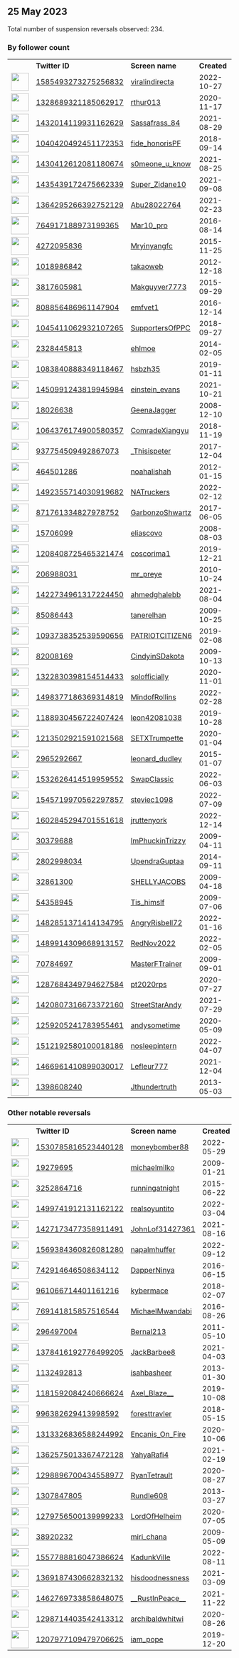 
## 25 May 2023
Total number of suspension reversals observed: 234.

### By follower count
<table><tr><th></th><th align="left">Twitter ID</th><th align="left">Screen name</th>
<th align="left">Created</th><th align="left">Status</th><th align="left">Suspended</th><th align="left">Followers</th>
<tr><td><a href="https://pbs.twimg.com/profile_images/1655720287873236993/0dKMLpbs_normal.jpg"><img src="https://pbs.twimg.com/profile_images/1655720287873236993/0dKMLpbs_normal.jpg" width="40px" height="40px" align="center"/></a></td><td><a href="https://twitter.com/intent/user?user_id=1585493273275256832">1585493273275256832</a></td><td><a href="https://twitter.com/viralindirecta">viralindirecta</a></td><td>2022-10-27</td><td align="center"></td><td>2023-02-02</td><td>139608</td></tr>
<tr><td><a href="https://pbs.twimg.com/profile_images/1645900970864386050/-G4tTmld_normal.jpg"><img src="https://pbs.twimg.com/profile_images/1645900970864386050/-G4tTmld_normal.jpg" width="40px" height="40px" align="center"/></a></td><td><a href="https://twitter.com/intent/user?user_id=1328689321185062917">1328689321185062917</a></td><td><a href="https://twitter.com/rthur013">rthur013</a></td><td>2020-11-17</td><td align="center"></td><td></td><td>116086</td></tr>
<tr><td><a href="https://pbs.twimg.com/profile_images/1642617740954415105/0oSeEPeP_normal.jpg"><img src="https://pbs.twimg.com/profile_images/1642617740954415105/0oSeEPeP_normal.jpg" width="40px" height="40px" align="center"/></a></td><td><a href="https://twitter.com/intent/user?user_id=1432014119931162629">1432014119931162629</a></td><td><a href="https://twitter.com/Sassafrass_84">Sassafrass_84</a></td><td>2021-08-29</td><td align="center"></td><td>2023-05-24</td><td>40973</td></tr>
<tr><td><a href="https://pbs.twimg.com/profile_images/1648129611601965058/u4uwJor-_normal.jpg"><img src="https://pbs.twimg.com/profile_images/1648129611601965058/u4uwJor-_normal.jpg" width="40px" height="40px" align="center"/></a></td><td><a href="https://twitter.com/intent/user?user_id=1040420492451172353">1040420492451172353</a></td><td><a href="https://twitter.com/fide_honorisPF">fide_honorisPF</a></td><td>2018-09-14</td><td align="center"></td><td></td><td>37971</td></tr>
<tr><td><a href="https://pbs.twimg.com/profile_images/1611031536937099267/78NzTx61_normal.jpg"><img src="https://pbs.twimg.com/profile_images/1611031536937099267/78NzTx61_normal.jpg" width="40px" height="40px" align="center"/></a></td><td><a href="https://twitter.com/intent/user?user_id=1430412612081180674">1430412612081180674</a></td><td><a href="https://twitter.com/s0meone_u_know">s0meone_u_know</a></td><td>2021-08-25</td><td align="center"></td><td>2023-04-05</td><td>36139</td></tr>
<tr><td><a href="https://pbs.twimg.com/profile_images/1661418084396048384/gCO5ojpa_normal.jpg"><img src="https://pbs.twimg.com/profile_images/1661418084396048384/gCO5ojpa_normal.jpg" width="40px" height="40px" align="center"/></a></td><td><a href="https://twitter.com/intent/user?user_id=1435439172475662339">1435439172475662339</a></td><td><a href="https://twitter.com/Super_Zidane10">Super_Zidane10</a></td><td>2021-09-08</td><td align="center"></td><td>2023-05-03</td><td>35805</td></tr>
<tr><td><a href="https://pbs.twimg.com/profile_images/1565796466894979074/f1vdGU1s_normal.jpg"><img src="https://pbs.twimg.com/profile_images/1565796466894979074/f1vdGU1s_normal.jpg" width="40px" height="40px" align="center"/></a></td><td><a href="https://twitter.com/intent/user?user_id=1364295266392752129">1364295266392752129</a></td><td><a href="https://twitter.com/Abu28022764">Abu28022764</a></td><td>2021-02-23</td><td align="center"></td><td>2023-05-18</td><td>13369</td></tr>
<tr><td><a href="https://pbs.twimg.com/profile_images/1640309105737842689/o3_EoxHA_normal.jpg"><img src="https://pbs.twimg.com/profile_images/1640309105737842689/o3_EoxHA_normal.jpg" width="40px" height="40px" align="center"/></a></td><td><a href="https://twitter.com/intent/user?user_id=764917188973199365">764917188973199365</a></td><td><a href="https://twitter.com/Mar10_pro">Mar10_pro</a></td><td>2016-08-14</td><td align="center"></td><td>2023-05-20</td><td>9814</td></tr>
<tr><td><a href="https://pbs.twimg.com/profile_images/1306830698481885184/HjPmUZu3_normal.jpg"><img src="https://pbs.twimg.com/profile_images/1306830698481885184/HjPmUZu3_normal.jpg" width="40px" height="40px" align="center"/></a></td><td><a href="https://twitter.com/intent/user?user_id=4272095836">4272095836</a></td><td><a href="https://twitter.com/Mryinyangfc">Mryinyangfc</a></td><td>2015-11-25</td><td align="center"></td><td></td><td>8760</td></tr>
<tr><td><a href="https://pbs.twimg.com/profile_images/1590722383035383808/aee1UhSk_normal.png"><img src="https://pbs.twimg.com/profile_images/1590722383035383808/aee1UhSk_normal.png" width="40px" height="40px" align="center"/></a></td><td><a href="https://twitter.com/intent/user?user_id=1018986842">1018986842</a></td><td><a href="https://twitter.com/takaoweb">takaoweb</a></td><td>2012-12-18</td><td align="center"></td><td>2023-01-27</td><td>8557</td></tr>
<tr><td><a href="https://pbs.twimg.com/profile_images/1336037250577162240/J4kpOO7n_normal.jpg"><img src="https://pbs.twimg.com/profile_images/1336037250577162240/J4kpOO7n_normal.jpg" width="40px" height="40px" align="center"/></a></td><td><a href="https://twitter.com/intent/user?user_id=3817605981">3817605981</a></td><td><a href="https://twitter.com/Makguyver7773">Makguyver7773</a></td><td>2015-09-29</td><td align="center"></td><td></td><td>8275</td></tr>
<tr><td><a href="https://pbs.twimg.com/profile_images/1661783690785988613/2heoaF6F_normal.jpg"><img src="https://pbs.twimg.com/profile_images/1661783690785988613/2heoaF6F_normal.jpg" width="40px" height="40px" align="center"/></a></td><td><a href="https://twitter.com/intent/user?user_id=808856486961147904">808856486961147904</a></td><td><a href="https://twitter.com/emfvet1">emfvet1</a></td><td>2016-12-14</td><td align="center"></td><td></td><td>6215</td></tr>
<tr><td><a href="https://pbs.twimg.com/profile_images/1381650820219932678/VjtfgSKe_normal.jpg"><img src="https://pbs.twimg.com/profile_images/1381650820219932678/VjtfgSKe_normal.jpg" width="40px" height="40px" align="center"/></a></td><td><a href="https://twitter.com/intent/user?user_id=1045411062932107265">1045411062932107265</a></td><td><a href="https://twitter.com/SupportersOfPPC">SupportersOfPPC</a></td><td>2018-09-27</td><td align="center"></td><td>2022-03-09</td><td>5625</td></tr>
<tr><td><a href="https://pbs.twimg.com/profile_images/1638047902231842817/Lh43XH_S_normal.jpg"><img src="https://pbs.twimg.com/profile_images/1638047902231842817/Lh43XH_S_normal.jpg" width="40px" height="40px" align="center"/></a></td><td><a href="https://twitter.com/intent/user?user_id=2328445813">2328445813</a></td><td><a href="https://twitter.com/ehlmoe">ehlmoe</a></td><td>2014-02-05</td><td align="center"></td><td>2023-04-23</td><td>5396</td></tr>
<tr><td><a href="https://pbs.twimg.com/profile_images/1661419991487348757/1qDE3ymh_normal.jpg"><img src="https://pbs.twimg.com/profile_images/1661419991487348757/1qDE3ymh_normal.jpg" width="40px" height="40px" align="center"/></a></td><td><a href="https://twitter.com/intent/user?user_id=1083840888349118467">1083840888349118467</a></td><td><a href="https://twitter.com/hsbzh35">hsbzh35</a></td><td>2019-01-11</td><td align="center"></td><td></td><td>4794</td></tr>
<tr><td><a href="https://pbs.twimg.com/profile_images/1661489185004331013/GHZLkl7L_normal.jpg"><img src="https://pbs.twimg.com/profile_images/1661489185004331013/GHZLkl7L_normal.jpg" width="40px" height="40px" align="center"/></a></td><td><a href="https://twitter.com/intent/user?user_id=1450991243819945984">1450991243819945984</a></td><td><a href="https://twitter.com/einstein_evans">einstein_evans</a></td><td>2021-10-21</td><td align="center"></td><td>2022-08-27</td><td>4358</td></tr>
<tr><td><a href="https://pbs.twimg.com/profile_images/1268898063214575617/eDnCTy6v_normal.jpg"><img src="https://pbs.twimg.com/profile_images/1268898063214575617/eDnCTy6v_normal.jpg" width="40px" height="40px" align="center"/></a></td><td><a href="https://twitter.com/intent/user?user_id=18026638">18026638</a></td><td><a href="https://twitter.com/GeenaJagger">GeenaJagger</a></td><td>2008-12-10</td><td align="center"></td><td></td><td>4131</td></tr>
<tr><td><a href="https://pbs.twimg.com/profile_images/1116287118232305665/NvAIf5ba_normal.jpg"><img src="https://pbs.twimg.com/profile_images/1116287118232305665/NvAIf5ba_normal.jpg" width="40px" height="40px" align="center"/></a></td><td><a href="https://twitter.com/intent/user?user_id=1064376174900580357">1064376174900580357</a></td><td><a href="https://twitter.com/ComradeXiangyu">ComradeXiangyu</a></td><td>2018-11-19</td><td align="center">🔒</td><td></td><td>3839</td></tr>
<tr><td><a href="https://pbs.twimg.com/profile_images/1661540160498958338/1btvQaau_normal.jpg"><img src="https://pbs.twimg.com/profile_images/1661540160498958338/1btvQaau_normal.jpg" width="40px" height="40px" align="center"/></a></td><td><a href="https://twitter.com/intent/user?user_id=937754509492867073">937754509492867073</a></td><td><a href="https://twitter.com/_Thisispeter">_Thisispeter</a></td><td>2017-12-04</td><td align="center"></td><td>2022-09-21</td><td>3682</td></tr>
<tr><td><a href="https://pbs.twimg.com/profile_images/1606961667484667904/K5Gr3LUM_normal.jpg"><img src="https://pbs.twimg.com/profile_images/1606961667484667904/K5Gr3LUM_normal.jpg" width="40px" height="40px" align="center"/></a></td><td><a href="https://twitter.com/intent/user?user_id=464501286">464501286</a></td><td><a href="https://twitter.com/noahalishah">noahalishah</a></td><td>2012-01-15</td><td align="center"></td><td>2023-05-17</td><td>3665</td></tr>
<tr><td><a href="https://pbs.twimg.com/profile_images/1582035761184079873/2H-iNbm-_normal.jpg"><img src="https://pbs.twimg.com/profile_images/1582035761184079873/2H-iNbm-_normal.jpg" width="40px" height="40px" align="center"/></a></td><td><a href="https://twitter.com/intent/user?user_id=1492355714030919682">1492355714030919682</a></td><td><a href="https://twitter.com/NATruckers">NATruckers</a></td><td>2022-02-12</td><td align="center"></td><td>2022-12-16</td><td>3293</td></tr>
<tr><td><a href="https://pbs.twimg.com/profile_images/871819421240766464/3bfxDvdk_normal.jpg"><img src="https://pbs.twimg.com/profile_images/871819421240766464/3bfxDvdk_normal.jpg" width="40px" height="40px" align="center"/></a></td><td><a href="https://twitter.com/intent/user?user_id=871761334827978752">871761334827978752</a></td><td><a href="https://twitter.com/GarbonzoShwartz">GarbonzoShwartz</a></td><td>2017-06-05</td><td align="center"></td><td></td><td>3256</td></tr>
<tr><td><a href="https://pbs.twimg.com/profile_images/1489059817272528899/y6_e-id-_normal.jpg"><img src="https://pbs.twimg.com/profile_images/1489059817272528899/y6_e-id-_normal.jpg" width="40px" height="40px" align="center"/></a></td><td><a href="https://twitter.com/intent/user?user_id=15706099">15706099</a></td><td><a href="https://twitter.com/eliascovo">eliascovo</a></td><td>2008-08-03</td><td align="center"></td><td>2022-09-24</td><td>3111</td></tr>
<tr><td><a href="https://pbs.twimg.com/profile_images/1660152065744576514/i2eHqqu6_normal.jpg"><img src="https://pbs.twimg.com/profile_images/1660152065744576514/i2eHqqu6_normal.jpg" width="40px" height="40px" align="center"/></a></td><td><a href="https://twitter.com/intent/user?user_id=1208408725465321474">1208408725465321474</a></td><td><a href="https://twitter.com/coscorima1">coscorima1</a></td><td>2019-12-21</td><td align="center"></td><td>2023-05-17</td><td>2893</td></tr>
<tr><td><a href="https://pbs.twimg.com/profile_images/1541634006999076865/JN720GSm_normal.jpg"><img src="https://pbs.twimg.com/profile_images/1541634006999076865/JN720GSm_normal.jpg" width="40px" height="40px" align="center"/></a></td><td><a href="https://twitter.com/intent/user?user_id=206988031">206988031</a></td><td><a href="https://twitter.com/mr_preye">mr_preye</a></td><td>2010-10-24</td><td align="center"></td><td>2023-04-16</td><td>2865</td></tr>
<tr><td><a href="https://pbs.twimg.com/profile_images/1616543254144602122/W_X46g_i_normal.jpg"><img src="https://pbs.twimg.com/profile_images/1616543254144602122/W_X46g_i_normal.jpg" width="40px" height="40px" align="center"/></a></td><td><a href="https://twitter.com/intent/user?user_id=1422734961317224450">1422734961317224450</a></td><td><a href="https://twitter.com/ahmedghalebb">ahmedghalebb</a></td><td>2021-08-04</td><td align="center"></td><td>2023-05-20</td><td>2814</td></tr>
<tr><td><a href="https://pbs.twimg.com/profile_images/1448631790151872521/YKr9NIEJ_normal.jpg"><img src="https://pbs.twimg.com/profile_images/1448631790151872521/YKr9NIEJ_normal.jpg" width="40px" height="40px" align="center"/></a></td><td><a href="https://twitter.com/intent/user?user_id=85086443">85086443</a></td><td><a href="https://twitter.com/tanerelhan">tanerelhan</a></td><td>2009-10-25</td><td align="center"></td><td>2023-02-11</td><td>2802</td></tr>
<tr><td><a href="https://pbs.twimg.com/profile_images/1093898512016789505/qRk8PIjf_normal.jpg"><img src="https://pbs.twimg.com/profile_images/1093898512016789505/qRk8PIjf_normal.jpg" width="40px" height="40px" align="center"/></a></td><td><a href="https://twitter.com/intent/user?user_id=1093738352539590656">1093738352539590656</a></td><td><a href="https://twitter.com/PATRIOTCITIZEN6">PATRIOTCITIZEN6</a></td><td>2019-02-08</td><td align="center"></td><td>2022-10-29</td><td>2588</td></tr>
<tr><td><a href="https://pbs.twimg.com/profile_images/930619254981971969/8h5cMT-O_normal.jpg"><img src="https://pbs.twimg.com/profile_images/930619254981971969/8h5cMT-O_normal.jpg" width="40px" height="40px" align="center"/></a></td><td><a href="https://twitter.com/intent/user?user_id=82008169">82008169</a></td><td><a href="https://twitter.com/CindyinSDakota">CindyinSDakota</a></td><td>2009-10-13</td><td align="center"></td><td></td><td>2342</td></tr>
<tr><td><a href="https://pbs.twimg.com/profile_images/1605970301443272704/mw00XXUe_normal.jpg"><img src="https://pbs.twimg.com/profile_images/1605970301443272704/mw00XXUe_normal.jpg" width="40px" height="40px" align="center"/></a></td><td><a href="https://twitter.com/intent/user?user_id=1322830398154514433">1322830398154514433</a></td><td><a href="https://twitter.com/solofficially">solofficially</a></td><td>2020-11-01</td><td align="center"></td><td>2023-05-20</td><td>2232</td></tr>
<tr><td><a href="https://pbs.twimg.com/profile_images/1608198571643248640/RSQ_Tgyw_normal.jpg"><img src="https://pbs.twimg.com/profile_images/1608198571643248640/RSQ_Tgyw_normal.jpg" width="40px" height="40px" align="center"/></a></td><td><a href="https://twitter.com/intent/user?user_id=1498377186369314819">1498377186369314819</a></td><td><a href="https://twitter.com/MindofRollins">MindofRollins</a></td><td>2022-02-28</td><td align="center"></td><td>2023-05-17</td><td>2121</td></tr>
<tr><td><a href="https://pbs.twimg.com/profile_images/1661508898325680128/UB7rCrv7_normal.jpg"><img src="https://pbs.twimg.com/profile_images/1661508898325680128/UB7rCrv7_normal.jpg" width="40px" height="40px" align="center"/></a></td><td><a href="https://twitter.com/intent/user?user_id=1188930456722407424">1188930456722407424</a></td><td><a href="https://twitter.com/leon42081038">leon42081038</a></td><td>2019-10-28</td><td align="center"></td><td>2022-12-26</td><td>1823</td></tr>
<tr><td><a href="https://pbs.twimg.com/profile_images/1661704645041877001/5sXOHxX2_normal.jpg"><img src="https://pbs.twimg.com/profile_images/1661704645041877001/5sXOHxX2_normal.jpg" width="40px" height="40px" align="center"/></a></td><td><a href="https://twitter.com/intent/user?user_id=1213502921591021568">1213502921591021568</a></td><td><a href="https://twitter.com/SETXTrumpette">SETXTrumpette</a></td><td>2020-01-04</td><td align="center"></td><td></td><td>1794</td></tr>
<tr><td><a href="https://pbs.twimg.com/profile_images/1280482114178334720/Hvdh7rCu_normal.jpg"><img src="https://pbs.twimg.com/profile_images/1280482114178334720/Hvdh7rCu_normal.jpg" width="40px" height="40px" align="center"/></a></td><td><a href="https://twitter.com/intent/user?user_id=2965292667">2965292667</a></td><td><a href="https://twitter.com/leonard_dudley">leonard_dudley</a></td><td>2015-01-07</td><td align="center"></td><td></td><td>1727</td></tr>
<tr><td><a href="https://pbs.twimg.com/profile_images/1658226937830031361/U1IWR1sU_normal.jpg"><img src="https://pbs.twimg.com/profile_images/1658226937830031361/U1IWR1sU_normal.jpg" width="40px" height="40px" align="center"/></a></td><td><a href="https://twitter.com/intent/user?user_id=1532626414519959552">1532626414519959552</a></td><td><a href="https://twitter.com/SwapClassic">SwapClassic</a></td><td>2022-06-03</td><td align="center"></td><td>2023-05-20</td><td>1698</td></tr>
<tr><td><a href="https://pbs.twimg.com/profile_images/1553627303250432001/geCckKOA_normal.jpg"><img src="https://pbs.twimg.com/profile_images/1553627303250432001/geCckKOA_normal.jpg" width="40px" height="40px" align="center"/></a></td><td><a href="https://twitter.com/intent/user?user_id=1545719970562297857">1545719970562297857</a></td><td><a href="https://twitter.com/steviec1098">steviec1098</a></td><td>2022-07-09</td><td align="center"></td><td>2022-09-21</td><td>1601</td></tr>
<tr><td><a href="https://pbs.twimg.com/profile_images/1660806036532391937/UVwdcKQD_normal.jpg"><img src="https://pbs.twimg.com/profile_images/1660806036532391937/UVwdcKQD_normal.jpg" width="40px" height="40px" align="center"/></a></td><td><a href="https://twitter.com/intent/user?user_id=1602845294701551618">1602845294701551618</a></td><td><a href="https://twitter.com/jruttenyork">jruttenyork</a></td><td>2022-12-14</td><td align="center"></td><td>2023-05-18</td><td>1517</td></tr>
<tr><td><a href="https://pbs.twimg.com/profile_images/1659539803761770498/jhnVhlL6_normal.jpg"><img src="https://pbs.twimg.com/profile_images/1659539803761770498/jhnVhlL6_normal.jpg" width="40px" height="40px" align="center"/></a></td><td><a href="https://twitter.com/intent/user?user_id=30379688">30379688</a></td><td><a href="https://twitter.com/ImPhuckinTrizzy">ImPhuckinTrizzy</a></td><td>2009-04-11</td><td align="center"></td><td></td><td>1472</td></tr>
<tr><td><a href="https://pbs.twimg.com/profile_images/1642078214754562049/t3IT1flf_normal.jpg"><img src="https://pbs.twimg.com/profile_images/1642078214754562049/t3IT1flf_normal.jpg" width="40px" height="40px" align="center"/></a></td><td><a href="https://twitter.com/intent/user?user_id=2802998034">2802998034</a></td><td><a href="https://twitter.com/UpendraGuptaa">UpendraGuptaa</a></td><td>2014-09-11</td><td align="center"></td><td>2023-05-02</td><td>1400</td></tr>
<tr><td><a href="https://pbs.twimg.com/profile_images/144564971/Shelly_in_Tux_normal.jpg"><img src="https://pbs.twimg.com/profile_images/144564971/Shelly_in_Tux_normal.jpg" width="40px" height="40px" align="center"/></a></td><td><a href="https://twitter.com/intent/user?user_id=32861300">32861300</a></td><td><a href="https://twitter.com/SHELLYJACOBS">SHELLYJACOBS</a></td><td>2009-04-18</td><td align="center"></td><td></td><td>1364</td></tr>
<tr><td><a href="https://pbs.twimg.com/profile_images/1519280516326899713/iMfxx3Rm_normal.jpg"><img src="https://pbs.twimg.com/profile_images/1519280516326899713/iMfxx3Rm_normal.jpg" width="40px" height="40px" align="center"/></a></td><td><a href="https://twitter.com/intent/user?user_id=54358945">54358945</a></td><td><a href="https://twitter.com/Tis_himslf">Tis_himslf</a></td><td>2009-07-06</td><td align="center"></td><td>2022-05-06</td><td>1336</td></tr>
<tr><td><a href="https://pbs.twimg.com/profile_images/1489989858818985987/9St079Ti_normal.jpg"><img src="https://pbs.twimg.com/profile_images/1489989858818985987/9St079Ti_normal.jpg" width="40px" height="40px" align="center"/></a></td><td><a href="https://twitter.com/intent/user?user_id=1482851371414134795">1482851371414134795</a></td><td><a href="https://twitter.com/AngryRisbell72">AngryRisbell72</a></td><td>2022-01-16</td><td align="center"></td><td>2022-06-25</td><td>1285</td></tr>
<tr><td><a href="https://pbs.twimg.com/profile_images/1561319978753818624/ItcdQV3P_normal.jpg"><img src="https://pbs.twimg.com/profile_images/1561319978753818624/ItcdQV3P_normal.jpg" width="40px" height="40px" align="center"/></a></td><td><a href="https://twitter.com/intent/user?user_id=1489914309668913157">1489914309668913157</a></td><td><a href="https://twitter.com/RedNov2022">RedNov2022</a></td><td>2022-02-05</td><td align="center"></td><td>2022-10-20</td><td>1226</td></tr>
<tr><td><a href="https://pbs.twimg.com/profile_images/1472148463366328324/pomTkEkd_normal.jpg"><img src="https://pbs.twimg.com/profile_images/1472148463366328324/pomTkEkd_normal.jpg" width="40px" height="40px" align="center"/></a></td><td><a href="https://twitter.com/intent/user?user_id=70784697">70784697</a></td><td><a href="https://twitter.com/MasterFTrainer">MasterFTrainer</a></td><td>2009-09-01</td><td align="center"></td><td>2022-07-17</td><td>1181</td></tr>
<tr><td><a href="https://pbs.twimg.com/profile_images/1287722127890821121/oXS_L4OC_normal.jpg"><img src="https://pbs.twimg.com/profile_images/1287722127890821121/oXS_L4OC_normal.jpg" width="40px" height="40px" align="center"/></a></td><td><a href="https://twitter.com/intent/user?user_id=1287684349794627584">1287684349794627584</a></td><td><a href="https://twitter.com/pt2020rps">pt2020rps</a></td><td>2020-07-27</td><td align="center"></td><td></td><td>1141</td></tr>
<tr><td><a href="https://pbs.twimg.com/profile_images/1420807678838910976/wnT89IGO_normal.jpg"><img src="https://pbs.twimg.com/profile_images/1420807678838910976/wnT89IGO_normal.jpg" width="40px" height="40px" align="center"/></a></td><td><a href="https://twitter.com/intent/user?user_id=1420807316673372160">1420807316673372160</a></td><td><a href="https://twitter.com/StreetStarAndy">StreetStarAndy</a></td><td>2021-07-29</td><td align="center"></td><td></td><td>1128</td></tr>
<tr><td><a href="https://pbs.twimg.com/profile_images/1659611062084222977/sleTgupT_normal.jpg"><img src="https://pbs.twimg.com/profile_images/1659611062084222977/sleTgupT_normal.jpg" width="40px" height="40px" align="center"/></a></td><td><a href="https://twitter.com/intent/user?user_id=1259205241783955461">1259205241783955461</a></td><td><a href="https://twitter.com/andysometime">andysometime</a></td><td>2020-05-09</td><td align="center"></td><td></td><td>1054</td></tr>
<tr><td><a href="https://pbs.twimg.com/profile_images/1537020702720765952/jB9b2ioc_normal.jpg"><img src="https://pbs.twimg.com/profile_images/1537020702720765952/jB9b2ioc_normal.jpg" width="40px" height="40px" align="center"/></a></td><td><a href="https://twitter.com/intent/user?user_id=1512192580100018186">1512192580100018186</a></td><td><a href="https://twitter.com/nosleepintern">nosleepintern</a></td><td>2022-04-07</td><td align="center"></td><td>2022-12-18</td><td>1016</td></tr>
<tr><td><a href="https://pbs.twimg.com/profile_images/1480753581418549248/NELn-Psf_normal.jpg"><img src="https://pbs.twimg.com/profile_images/1480753581418549248/NELn-Psf_normal.jpg" width="40px" height="40px" align="center"/></a></td><td><a href="https://twitter.com/intent/user?user_id=1466961410899030017">1466961410899030017</a></td><td><a href="https://twitter.com/Lefleur777">Lefleur777</a></td><td>2021-12-04</td><td align="center"></td><td>2022-10-29</td><td>1005</td></tr>
<tr><td><a href="https://pbs.twimg.com/profile_images/3620412465/775b6353083d7edf97b6ef07b07fe832_normal.jpeg"><img src="https://pbs.twimg.com/profile_images/3620412465/775b6353083d7edf97b6ef07b07fe832_normal.jpeg" width="40px" height="40px" align="center"/></a></td><td><a href="https://twitter.com/intent/user?user_id=1398608240">1398608240</a></td><td><a href="https://twitter.com/Jthundertruth">Jthundertruth</a></td><td>2013-05-03</td><td align="center"></td><td></td><td>965</td></tr>
</table>

### Other notable reversals
<table><tr><th></th><th align="left">Twitter ID</th><th align="left">Screen name</th>
<th align="left">Created</th><th align="left">Status</th><th align="left">Suspended</th><th align="left">Followers</th>
<tr><td><a href="https://pbs.twimg.com/profile_images/1530787425303273473/SjfWECyd_normal.jpg"><img src="https://pbs.twimg.com/profile_images/1530787425303273473/SjfWECyd_normal.jpg" width="40px" height="40px" align="center"/></a></td><td><a href="https://twitter.com/intent/user?user_id=1530785816523440128">1530785816523440128</a></td><td><a href="https://twitter.com/moneybomber88">moneybomber88</a></td><td>2022-05-29</td><td align="center"></td><td>2022-11-07</td><td>355</td></tr>
<tr><td><a href="https://pbs.twimg.com/profile_images/1524843634859855879/_046P-wT_normal.jpg"><img src="https://pbs.twimg.com/profile_images/1524843634859855879/_046P-wT_normal.jpg" width="40px" height="40px" align="center"/></a></td><td><a href="https://twitter.com/intent/user?user_id=19279695">19279695</a></td><td><a href="https://twitter.com/michaelmilko">michaelmilko</a></td><td>2009-01-21</td><td align="center"></td><td>2023-02-14</td><td>210</td></tr>
<tr><td><a href="https://pbs.twimg.com/profile_images/636673460895248385/im88N6Rk_normal.jpg"><img src="https://pbs.twimg.com/profile_images/636673460895248385/im88N6Rk_normal.jpg" width="40px" height="40px" align="center"/></a></td><td><a href="https://twitter.com/intent/user?user_id=3252864716">3252864716</a></td><td><a href="https://twitter.com/runningatnight">runningatnight</a></td><td>2015-06-22</td><td align="center"></td><td>2022-12-03</td><td>73</td></tr>
<tr><td><a href="https://pbs.twimg.com/profile_images/1525305612481044481/4k4oqwl7_normal.jpg"><img src="https://pbs.twimg.com/profile_images/1525305612481044481/4k4oqwl7_normal.jpg" width="40px" height="40px" align="center"/></a></td><td><a href="https://twitter.com/intent/user?user_id=1499741912131162122">1499741912131162122</a></td><td><a href="https://twitter.com/realsoyuntito">realsoyuntito</a></td><td>2022-03-04</td><td align="center"></td><td>2022-11-28</td><td>42</td></tr>
<tr><td><a href="https://pbs.twimg.com/profile_images/1556061799425970180/XDClJeB7_normal.jpg"><img src="https://pbs.twimg.com/profile_images/1556061799425970180/XDClJeB7_normal.jpg" width="40px" height="40px" align="center"/></a></td><td><a href="https://twitter.com/intent/user?user_id=1427173477358911491">1427173477358911491</a></td><td><a href="https://twitter.com/JohnLof31427361">JohnLof31427361</a></td><td>2021-08-16</td><td align="center"></td><td>2022-12-29</td><td>167</td></tr>
<tr><td><a href="https://pbs.twimg.com/profile_images/1661401394535092224/ER52B999_normal.jpg"><img src="https://pbs.twimg.com/profile_images/1661401394535092224/ER52B999_normal.jpg" width="40px" height="40px" align="center"/></a></td><td><a href="https://twitter.com/intent/user?user_id=1569384360826081280">1569384360826081280</a></td><td><a href="https://twitter.com/napalmhuffer">napalmhuffer</a></td><td>2022-09-12</td><td align="center"></td><td>2023-05-23</td><td>111</td></tr>
<tr><td><a href="https://pbs.twimg.com/profile_images/742917084439416832/TrBLym0W_normal.jpg"><img src="https://pbs.twimg.com/profile_images/742917084439416832/TrBLym0W_normal.jpg" width="40px" height="40px" align="center"/></a></td><td><a href="https://twitter.com/intent/user?user_id=742914646508634112">742914646508634112</a></td><td><a href="https://twitter.com/DapperNinya">DapperNinya</a></td><td>2016-06-15</td><td align="center"></td><td>2023-05-22</td><td>20</td></tr>
<tr><td><a href="https://pbs.twimg.com/profile_images/1323594608362680321/w6zAH01Z_normal.png"><img src="https://pbs.twimg.com/profile_images/1323594608362680321/w6zAH01Z_normal.png" width="40px" height="40px" align="center"/></a></td><td><a href="https://twitter.com/intent/user?user_id=961066714401161216">961066714401161216</a></td><td><a href="https://twitter.com/kybermace">kybermace</a></td><td>2018-02-07</td><td align="center"></td><td>2022-11-07</td><td>150</td></tr>
<tr><td><a href="https://pbs.twimg.com/profile_images/1556626461745872896/L0O_ixuE_normal.jpg"><img src="https://pbs.twimg.com/profile_images/1556626461745872896/L0O_ixuE_normal.jpg" width="40px" height="40px" align="center"/></a></td><td><a href="https://twitter.com/intent/user?user_id=769141815857516544">769141815857516544</a></td><td><a href="https://twitter.com/MichaelMwandabi">MichaelMwandabi</a></td><td>2016-08-26</td><td align="center"></td><td>2022-12-13</td><td>955</td></tr>
<tr><td><a href="https://pbs.twimg.com/profile_images/1438824632086376453/Pt5jR0y3_normal.jpg"><img src="https://pbs.twimg.com/profile_images/1438824632086376453/Pt5jR0y3_normal.jpg" width="40px" height="40px" align="center"/></a></td><td><a href="https://twitter.com/intent/user?user_id=296497004">296497004</a></td><td><a href="https://twitter.com/Bernal213">Bernal213</a></td><td>2011-05-10</td><td align="center"></td><td>2023-05-16</td><td>33</td></tr>
<tr><td><a href="https://pbs.twimg.com/profile_images/1491927180045172751/ngHCuKqP_normal.jpg"><img src="https://pbs.twimg.com/profile_images/1491927180045172751/ngHCuKqP_normal.jpg" width="40px" height="40px" align="center"/></a></td><td><a href="https://twitter.com/intent/user?user_id=1378416192776499205">1378416192776499205</a></td><td><a href="https://twitter.com/JackBarbee8">JackBarbee8</a></td><td>2021-04-03</td><td align="center"></td><td>2022-10-20</td><td>614</td></tr>
<tr><td><a href="https://pbs.twimg.com/profile_images/1600483584204218369/W4_O8hru_normal.jpg"><img src="https://pbs.twimg.com/profile_images/1600483584204218369/W4_O8hru_normal.jpg" width="40px" height="40px" align="center"/></a></td><td><a href="https://twitter.com/intent/user?user_id=1132492813">1132492813</a></td><td><a href="https://twitter.com/isahbasheer">isahbasheer</a></td><td>2013-01-30</td><td align="center"></td><td>2023-03-09</td><td>382</td></tr>
<tr><td><a href="https://pbs.twimg.com/profile_images/1642178398306074629/vSdxSp5M_normal.jpg"><img src="https://pbs.twimg.com/profile_images/1642178398306074629/vSdxSp5M_normal.jpg" width="40px" height="40px" align="center"/></a></td><td><a href="https://twitter.com/intent/user?user_id=1181592084240666624">1181592084240666624</a></td><td><a href="https://twitter.com/Axel_Blaze__">Axel_Blaze__</a></td><td>2019-10-08</td><td align="center"></td><td>2023-05-11</td><td>17</td></tr>
<tr><td><a href="https://pbs.twimg.com/profile_images/1661421042965807122/KIbQCuoF_normal.jpg"><img src="https://pbs.twimg.com/profile_images/1661421042965807122/KIbQCuoF_normal.jpg" width="40px" height="40px" align="center"/></a></td><td><a href="https://twitter.com/intent/user?user_id=996382629413998592">996382629413998592</a></td><td><a href="https://twitter.com/foresttravler">foresttravler</a></td><td>2018-05-15</td><td align="center"></td><td>2022-11-07</td><td>11</td></tr>
<tr><td><a href="https://pbs.twimg.com/profile_images/1661695410321215488/JVipwNIS_normal.jpg"><img src="https://pbs.twimg.com/profile_images/1661695410321215488/JVipwNIS_normal.jpg" width="40px" height="40px" align="center"/></a></td><td><a href="https://twitter.com/intent/user?user_id=1313326836588244992">1313326836588244992</a></td><td><a href="https://twitter.com/Encanis_On_Fire">Encanis_On_Fire</a></td><td>2020-10-06</td><td align="center"></td><td>2023-04-25</td><td>936</td></tr>
<tr><td><a href="https://pbs.twimg.com/profile_images/1463680749459099649/3kvsNk8a_normal.jpg"><img src="https://pbs.twimg.com/profile_images/1463680749459099649/3kvsNk8a_normal.jpg" width="40px" height="40px" align="center"/></a></td><td><a href="https://twitter.com/intent/user?user_id=1362575013367472128">1362575013367472128</a></td><td><a href="https://twitter.com/YahyaRafi4">YahyaRafi4</a></td><td>2021-02-19</td><td align="center">🔒</td><td>2023-01-14</td><td>3</td></tr>
<tr><td><a href="https://pbs.twimg.com/profile_images/1298897332323233793/pUfkR1Jk_normal.jpg"><img src="https://pbs.twimg.com/profile_images/1298897332323233793/pUfkR1Jk_normal.jpg" width="40px" height="40px" align="center"/></a></td><td><a href="https://twitter.com/intent/user?user_id=1298896700434558977">1298896700434558977</a></td><td><a href="https://twitter.com/RyanTetrault">RyanTetrault</a></td><td>2020-08-27</td><td align="center"></td><td>2022-12-18</td><td>25</td></tr>
<tr><td><a href="https://pbs.twimg.com/profile_images/1515928198072184834/xiXj9kss_normal.jpg"><img src="https://pbs.twimg.com/profile_images/1515928198072184834/xiXj9kss_normal.jpg" width="40px" height="40px" align="center"/></a></td><td><a href="https://twitter.com/intent/user?user_id=1307847805">1307847805</a></td><td><a href="https://twitter.com/Rundle608">Rundle608</a></td><td>2013-03-27</td><td align="center"></td><td>2023-03-12</td><td>3</td></tr>
<tr><td><a href="https://pbs.twimg.com/profile_images/1643716850763587593/tAq6c_gl_normal.jpg"><img src="https://pbs.twimg.com/profile_images/1643716850763587593/tAq6c_gl_normal.jpg" width="40px" height="40px" align="center"/></a></td><td><a href="https://twitter.com/intent/user?user_id=1279756500139999233">1279756500139999233</a></td><td><a href="https://twitter.com/LordOfHelheim">LordOfHelheim</a></td><td>2020-07-05</td><td align="center"></td><td>2023-04-24</td><td>143</td></tr>
<tr><td><a href="https://pbs.twimg.com/profile_images/1593770581769453577/fhmxNaYT_normal.jpg"><img src="https://pbs.twimg.com/profile_images/1593770581769453577/fhmxNaYT_normal.jpg" width="40px" height="40px" align="center"/></a></td><td><a href="https://twitter.com/intent/user?user_id=38920232">38920232</a></td><td><a href="https://twitter.com/miri_chana">miri_chana</a></td><td>2009-05-09</td><td align="center"></td><td>2023-05-20</td><td>513</td></tr>
<tr><td><a href="https://pbs.twimg.com/profile_images/1557795984427470848/7ZBei85h_normal.jpg"><img src="https://pbs.twimg.com/profile_images/1557795984427470848/7ZBei85h_normal.jpg" width="40px" height="40px" align="center"/></a></td><td><a href="https://twitter.com/intent/user?user_id=1557788816047386624">1557788816047386624</a></td><td><a href="https://twitter.com/KadunkVille">KadunkVille</a></td><td>2022-08-11</td><td align="center"></td><td>2023-01-09</td><td>7</td></tr>
<tr><td><a href="https://pbs.twimg.com/profile_images/1478958170693373952/N98eGUvD_normal.jpg"><img src="https://pbs.twimg.com/profile_images/1478958170693373952/N98eGUvD_normal.jpg" width="40px" height="40px" align="center"/></a></td><td><a href="https://twitter.com/intent/user?user_id=1369187430662832132">1369187430662832132</a></td><td><a href="https://twitter.com/hisdoodnessness">hisdoodnessness</a></td><td>2021-03-09</td><td align="center"></td><td>2022-06-18</td><td>45</td></tr>
<tr><td><a href="https://pbs.twimg.com/profile_images/1462802502190051333/mEizq-Rm_normal.jpg"><img src="https://pbs.twimg.com/profile_images/1462802502190051333/mEizq-Rm_normal.jpg" width="40px" height="40px" align="center"/></a></td><td><a href="https://twitter.com/intent/user?user_id=1462769733858648075">1462769733858648075</a></td><td><a href="https://twitter.com/__RustInPeace__">__RustInPeace__</a></td><td>2021-11-22</td><td align="center"></td><td>2022-11-08</td><td>234</td></tr>
<tr><td><a href="https://pbs.twimg.com/profile_images/1554336342338936834/iXRa66Rg_normal.jpg"><img src="https://pbs.twimg.com/profile_images/1554336342338936834/iXRa66Rg_normal.jpg" width="40px" height="40px" align="center"/></a></td><td><a href="https://twitter.com/intent/user?user_id=1298714403542413312">1298714403542413312</a></td><td><a href="https://twitter.com/archibaldwhitwi">archibaldwhitwi</a></td><td>2020-08-26</td><td align="center"></td><td>2022-10-12</td><td>328</td></tr>
<tr><td><a href="https://pbs.twimg.com/profile_images/1606796930612330496/x5CNdW9j_normal.jpg"><img src="https://pbs.twimg.com/profile_images/1606796930612330496/x5CNdW9j_normal.jpg" width="40px" height="40px" align="center"/></a></td><td><a href="https://twitter.com/intent/user?user_id=1207977109479706625">1207977109479706625</a></td><td><a href="https://twitter.com/iam_pope">iam_pope</a></td><td>2019-12-20</td><td align="center"></td><td>2023-01-07</td><td>890</td></tr>
</table>
